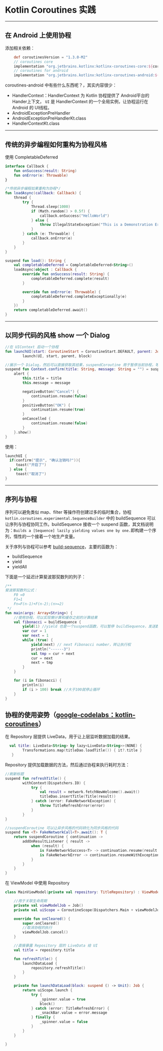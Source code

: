 # Kotlin Coroutines 实践

---
## 在 Android 上使用协程

添加相关依赖：

```groovy
    def coroutinesVersion = "1.3.0-M2"
    // coroutines core
    implementation "org.jetbrains.kotlinx:kotlinx-coroutines-core:${coroutinesVersion}"
    // coroutines for android
    implementation "org.jetbrains.kotlinx:kotlinx-coroutines-android:${coroutinesVersion}"
```

coroutines-android 中有些什么东西呢？，其实内容很少：

- HandlerContext：HandlerContext 为 Kotlin 协程提供了 Android平台的 Hander上下文， `UI` 是 HandlerContext 的一个全局实例，让协程运行在 Android 的 UI线程。
- AndroidExceptionPreHandler
- AndroidExceptionPreHandlerKt.class
- HandlerContextKt.class

---
## 传统的异步编程如何重构为协程风格

使用 CompletableDeferred

```kotlin
interface Callback {
    fun onSuccess(result: String)
    fun onError(e: Throwable)
}

/*传统异步编程如果重构为协程*/
fun loadAsync(callback: Callback) {
    thread {
        try {
            Thread.sleep(1000)
            if (Math.random() > 0.5f) {
                callback.onSuccess("HelloWorld")
            } else {
                throw IllegalStateException("This is a Demonstration Error.")
            }
        } catch (e: Throwable) {
            callback.onError(e)
        }
    }
}

suspend fun load(): String {
    val completableDeferred = CompletableDeferred<String>()
    loadAsync(object : Callback {
        override fun onSuccess(result: String) {
            completableDeferred.complete(result)
        }

        override fun onError(e: Throwable) {
            completableDeferred.completeExceptionally(e)
        }
    })
    return completableDeferred.await()
}
```

---
## 以同步代码的风格 show 一个 Dialog

```kotlin
//在 UIContext 启动一个协程
fun launchUI(start: CoroutineStart = CoroutineStart.DEFAULT, parent: Job? = null, block: suspend CoroutineScope.() -> Unit) =
        launch(UI, start, parent, block)

//展示一个 Dialog，然后可以直接获取其结果，suspendCoroutine 用于暂停当前协程，等待新的协程执行结束
suspend fun Context.confirm(title: String, message: String = "") = suspendCoroutine<Boolean> { continuation ->
    alert {
        this.title = title
        this.message = message

        negativeButton("Cancel") {
            continuation.resume(false)
        }
        positiveButton("OK") {
            continuation.resume(true)
        }
        onCancelled {
            continuation.resume(false)
        }
    }.show()
}
```

使用：

```kotlin
launchUI {
  if(confirm("提示", "确认注销吗?")){
     toast("开启了")
  } else {
     toast("取消了")
}
```

---
## 序列与协程

序列可以避免类似 map、filter 等操作符创建过多的临时集合，协程 `kotlin.coroutines.experimental.SequenceBuilder` 中的 buildSequence 可以让序列与协程协同工作。buildSequence 接收一个 suspend 函数，其文档说明为：`Builds a [Sequence] lazily yielding values one by one.`即构建一个序列，惰性的一个接着一个地生产变量。

关于序列与协程可以参考 [build-sequence](https://kotlinlang.org/api/latest/jvm/stdlib/kotlin.coroutines.experimental/build-sequence.html)，主要的函数为：

- buildSequence
- yield
- yieldAll

下面是一个延迟计算斐波那契数列的列子：

```kotlin
/**
斐波那契数列公式：
    F0 =0
    F1=1
    Fn=F(n-1)+F(n-2);(n>=2)
 */
fun main(args: Array<String>) {
    //使用协程，可以实现懒计算和缓存之前的计算结果
    val fibonacci = buildSequence {
        yield(1) //yield 也是一个suspend函数，可以暂停 buildSequence，发送数据到序列的下游中
        var cur = 1
        var next = 1
        while (true) {
            yield(next) // next Fibonacci number，转让执行权
            println("------3")
            val tmp = cur + next
            cur = next
            next = tmp
        }
    }

    for (i in fibonacci) {
        println(i)
        if (i > 100) break //大于100就停止循环
    }
}
```

## 协程的使用姿势（[google-codelabs：kotlin-coroutines](https://codelabs.developers.google.com/codelabs/kotlin-coroutines/#0)）

在 Repository 层提供 LiveData，用于让上层监听数据加载的结果。

```kotlin
  val title: LiveData<String> by lazy<LiveData<String>>(NONE) {
        Transformations.map(titleDao.loadTitle()) { it?.title }
   }
```

Repository  提供加载数据的方法，然后通过协程来执行耗时方法：

```kotlin
//刷新标题
suspend fun refreshTitle() {
        withContext(Dispatchers.IO) {
            try {
                val result = network.fetchNewWelcome().await()
                titleDao.insertTitle(Title(result))
            } catch (error: FakeNetworkException) {
                throw TitleRefreshError(error)
            }
        }
}

//suspendCoroutine 可以让异步风格的代码转化为同步风格的代码
suspend fun <T> FakeNetworkCall<T>.await(): T {
    return suspendCoroutine { continuation ->
        addOnResultListener { result ->
            when (result) {
                is FakeNetworkSuccess<T> -> continuation.resume(result.data)
                is FakeNetworkError -> continuation.resumeWithException(result.error)
            }
        }
    }
}
```

在 ViewModel 中使用 Repository

```kotlin
class MainViewModel(private val repository: TitleRepository) : ViewModel() {

    //用于关联生命周期
    private val viewModelJob = Job()
    private val uiScope = CoroutineScope(Dispatchers.Main + viewModelJob)

    override fun onCleared() {
        super.onCleared()
        //取消协程的执行
        viewModelJob.cancel()
    }

    //直接暴露 Repository 层的 LiveData 给 UI
    val title = repository.title

    fun refreshTitle() {
        launchDataLoad {
            repository.refreshTitle()
        }
    }

    private fun launchDataLoad(block: suspend () -> Unit): Job {
        return uiScope.launch {
            try {
                _spinner.value = true
                block()
            } catch (error: TitleRefreshError) {
                _snackBar.value = error.message
            } finally {
                _spinner.value = false
            }
        }
    }

}
```

